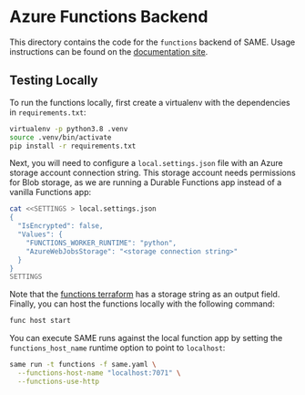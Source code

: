 # Azure Functions Backend

This directory contains the code for the `functions` backend of SAME. Usage
instructions can be found on the [documentation site](https://sameproject.ml/getting-started/platforms/setting-up-functions/).

## Testing Locally

To run the functions locally, first create a virtualenv with the dependencies
in `requirements.txt`:

```bash
virtualenv -p python3.8 .venv
source .venv/bin/activate
pip install -r requirements.txt
```

Next, you will need to configure a `local.settings.json` file with an Azure
storage account connection string. This storage account needs permissions for
Blob storage, as we are running a Durable Functions app instead of a vanilla
Functions app:

```bash
cat <<SETTINGS > local.settings.json
{
  "IsEncrypted": false,
  "Values": {
    "FUNCTIONS_WORKER_RUNTIME": "python",
    "AzureWebJobsStorage": "<storage connection string>"
  }
}
SETTINGS
```

Note that the [functions terraform](../terraform) has a storage string as an output field.
Finally, you can host the functions locally with the following command:

```bash
func host start
```

You can execute SAME runs against the local function app by setting the
`functions_host_name` runtime option to point to `localhost`:

```bash
same run -t functions -f same.yaml \
  --functions-host-name "localhost:7071" \
  --functions-use-http
```
